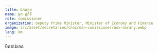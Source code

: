 ```yaml
---
title: ឯកឧត្តម
name: អូក ដូរ៉ានី
role: comissioner
organization: Deputy Prime Minister, Minister of Economy and Finance
image: src/asset/secretaries/chairman-comissioner/auk-dorany.webp
lang: km
---
```


មិនទាន់មាន
